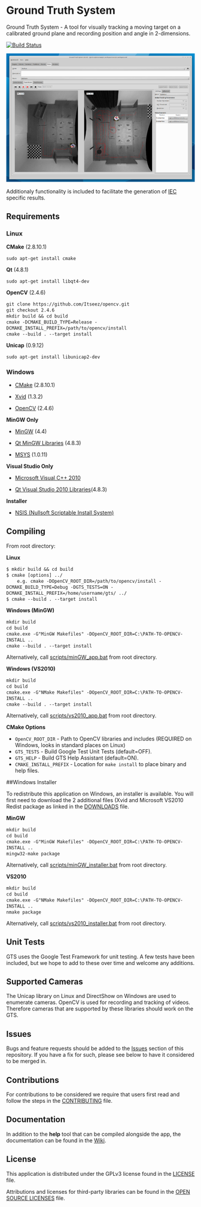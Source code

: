 # Ground Truth System

Ground Truth System - A tool for visually tracking a moving target on a calibrated ground plane and recording position and angle in 2-dimensions.

[![Build Status](https://travis-ci.org/dysonltd/gts.png?branch=develop)](https://travis-ci.org/dysonltd/gts)

![Screenshot](help/doc/gts_userguide_files/screenshot.png?raw=true)

Additionaly functionality is included to facilitate the generation of [IEC](http://www.iec.ch/) specific results.

## Requirements

### Linux

__CMake__ (2.8.10.1)
	
	sudo apt-get install cmake

__Qt__ (4.8.1)
	
	sudo apt-get install libqt4-dev

__OpenCV__ (2.4.6)

	git clone https://github.com/Itseez/opencv.git 
	git checkout 2.4.6
	mkdir build && cd build
	cmake -DCMAKE_BUILD_TYPE=Release -DCMAKE_INSTALL_PREFIX=/path/to/opencv/install
	cmake --build . --target install

__Unicap__ (0.9.12)

	sudo apt-get install libunicap2-dev

### Windows

* [CMake](http://www.cmake.org/cmake/resources/software.html) (2.8.10.1)

* [Xvid](http://www.xvid.org/) (1.3.2)

* [OpenCV](http://sourceforge.net/projects/opencvlibrary/files/opencv-win/) (2.4.6)

__MinGW Only__

* [MinGW](ftp://ftp.qt.nokia.com/misc/MinGW-gcc440_1.zip) (4.4)

* [Qt MinGW Libraries](http://qt-project.org/downloads) (4.8.3)

* [MSYS](http://www.mingw.org/wiki/MSYS) (1.0.11)

__Visual Studio Only__

* [Microsoft Visual C++ 2010](http://www.microsoft.com/visualstudio/eng/products/visual-studio-2010-express)

* [Qt Visual Studio 2010 Libraries](http://download.qt-project.org/official_releases/qt/4.8/4.8.5/qt-win-opensource-4.8.5-vs2010.exe)(4.8.3)

__Installer__

* [NSIS (Nullsoft Scriptable Install System)](http://nsis.sourceforge.net/)

## Compiling

From root directory:

__Linux__

	$ mkdir build && cd build
	$ cmake [options] ../
	    e.g. cmake -DOpenCV_ROOT_DIR=/path/to/opencv/install -DCMAKE_BUILD_TYPE=Debug -DGTS_TESTS=ON -DCMAKE_INSTALL_PREFIX=/home/username/gts/ ../
	$ cmake --build . --target install

__Windows (MinGW)__

	mkdir build
	cd build
	cmake.exe -G"MinGW Makefiles" -DOpenCV_ROOT_DIR=C:\PATH-TO-OPENCV-INSTALL ..   
	cmake --build . --target install

Alternatively, call [scripts/minGW_app.bat](scripts/minGW_app.bat) from root directory.

__Windows (VS2010)__

	mkdir build
	cd build
	cmake.exe -G"NMake Makefiles" -DOpenCV_ROOT_DIR=C:\PATH-TO-OPENCV-INSTALL ..
	cmake --build . --target install
	
Alternatively, call [scripts/vs2010_app.bat](scripts/vs2010_app.bat) from root directory.

__CMake Options__

- `OpenCV_ROOT_DIR` - Path to OpenCV libraries and includes (REQUIRED on Windows, looks in standard places on Linux)
- `GTS_TESTS` - Build Google Test Unit Tests (default=OFF).
- `GTS_HELP` - Build GTS Help Assistant (default=ON).
- `CMAKE_INSTALL_PREFIX` - Location for `make install` to place binary and help files.  

##Windows Installer

To redistribute this application on Windows, an installer is available. You will first need to download the 2 additional files (Xvid and Microsoft VS2010 Redist package as linked in the [DOWNLOADS](/installer/files/DOWNLOADS) file.

__MinGW__
	
	mkdir build
	cd build
	cmake.exe -G"MinGW Makefiles" -DOpenCV_ROOT_DIR=C:\PATH-TO-OPENCV-INSTALL ..
	mingw32-make package

Alternatively, call [scripts/minGW_installer.bat](scripts/minGW_installer.bat) from root directory.

__VS2010__
  	
	mkdir build
	cd build
	cmake.exe -G"NMake Makefiles" -DOpenCV_ROOT_DIR=C:\PATH-TO-OPENCV-INSTALL .. 
	nmake package
	
Alternatively, call [scripts/vs2010_installer.bat](scripts/vs2010_installer.bat) from root directory.

## Unit Tests

GTS uses the Google Test Framework for unit testing. A few tests have been included, but we hope to add to these over time and welcome any additions.

## Supported Cameras

The Unicap library on Linux and DirectShow on Windows are used to enumerate cameras. OpenCV is used for recording and tracking of videos.
Therefore cameras that are supported by these libraries should work on the GTS.

## Issues

Bugs and feature requests should be added to the [Issues](https://github.com/dysonltd/gts/issues) section of this repository. If you have a fix for such, please see below to have it considered to be merged in.

## Contributions

For contributions to be considered we require that users first read and follow the steps in the [CONTRIBUTING](CONTRIBUTING.md) file.

## Documentation 

In addition to the __help__ tool that can be compiled alongside the app, the documentation can be found in the [Wiki](https://github.com/dysonltd/gts/wiki).

## License

This application is distributed under the GPLv3 license found in the [LICENSE](LICENSE) file.

Attributions and licenses for third-party libraries can be found in the [OPEN SOURCE LICENSES](OPENSOURCE_LICENSES) file.
